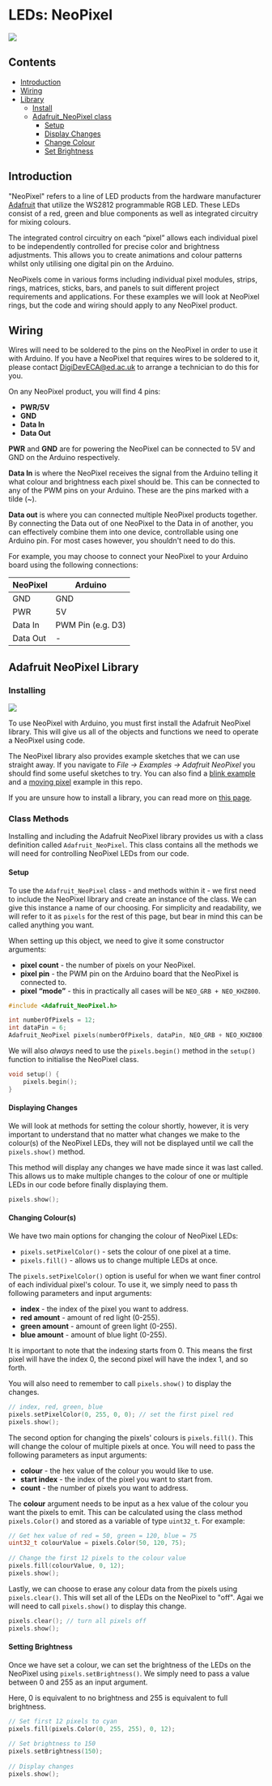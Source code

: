 # LEDs: NeoPixel

![](images/Thumbnail_Arduino_NeoPixel.png)

## Contents
- [Introduction](#introduction)
- [Wiring](#wiring)
- [Library](#adafruit-neopixel-library)
    - [Install](#installing)
    - [Adafruit_NeoPixel class](#class-methods)
        - [Setup](#setup)
        - [Display Changes](#displaying-changes)
        - [Change Colour](#changing-colours)
        - [Set Brightness](#setting-brightness)

## Introduction
"NeoPixel" refers to a line of LED products from the hardware manufacturer [Adafruit](https://www.adafruit.com/) that utilize the WS2812 programmable RGB LED. These LEDs consist of a red, green and blue components as well as integrated circuitry for mixing colours.

The integrated control circuitry on each “pixel” allows each individual pixel to be independently controlled for precise color and brightness adjustments. This allows you to create animations and colour patterns whilst only utilising one digital pin on the Arduino.

NeoPixels come in various forms including individual pixel modules, strips, rings, matrices, sticks, bars, and panels to suit different project requirements and applications. For these examples we will look at NeoPixel rings, but the code and wiring should apply to any NeoPixel product.

## Wiring
Wires will need to be soldered to the pins on the NeoPixel in order to use it with Arduino. If you have a NeoPixel that requires wires to be soldered to it, please contact DigiDevECA@ed.ac.uk to arrange a technician to do this for you.

On any NeoPixel product, you will find 4 pins: 

- **PWR/5V**
- **GND**
- **Data In**
- **Data Out**
 
**PWR** and **GND** are for powering the NeoPixel can be connected to 5V and GND on the Arduino respectively. 

**Data In** is where the NeoPixel receives the signal from the Arduino telling it what colour and brightness each pixel should be. This can be connected to any of the PWM pins on your Arduino. These are the pins marked with a tilde (~).

**Data out** is where you can connected multiple NeoPixel products together. By connecting the Data out of one NeoPixel to the Data in of another, you can effectively combine them into one device, controllable using one Arduino pin. For most cases however, you shouldn't need to do this.

For example, you may choose to connect your NeoPixel to your Arduino board using the following connections:

| NeoPixel | Arduino           |
| -------- | ----------------- |
| GND      | GND               |
| PWR      | 5V                |
| Data In  | PWM Pin (e.g. D3) |
| Data Out | -                 |

## Adafruit NeoPixel Library
### Installing
![](images/NeoPix_Library.png)

To use NeoPixel with Arduino, you must first install the Adafruit NeoPixel library. This will give us all of the objects and functions we need to operate a NeoPixel using code.

The NeoPixel library also provides example sketches that we can use straight away. If you navigate to *File → Examples → Adafruit NeoPixel* you should find some useful sketches to try. You can also find a [blink example](NeoPixel_Blink/NeoPixel_Blink.ino) and a [moving pixel](NeoPixel_Moving/NeoPixel_Moving.ino) example in this repo.

If you are unsure how to install a library, you can read more on [this page](/examples/Code/7-Libraries/README.md).

### Class Methods
Installing and including the Adafruit NeoPixel library provides us with a class definition called <code>Adafruit_NeoPixel</code>. This class contains all the methods we will need for controlling NeoPixel LEDs from our code.

#### Setup
To use the <code>Adafruit_NeoPixel</code> class - and methods within it - we first need to include the NeoPixel library and create an instance of the class. We can give this instance a name of our choosing. For simplicity and readability, we will refer to it as <code>pixels</code> for the rest of this page, but bear in mind this can be called anything you want.

When setting up this object, we need to give it some constructor arguments:

- **pixel count** - the number of pixels on your NeoPixel.
- **pixel pin** - the PWM pin on the Arduino board that the NeoPixel is connected to.
- **pixel “mode”** - this in practically all cases will be  <code>NEO_GRB + NEO_KHZ800</code>.

``` cpp
#include <Adafruit_NeoPixel.h>

int numberOfPixels = 12;
int dataPin = 6;
Adafruit_NeoPixel pixels(numberOfPixels, dataPin, NEO_GRB + NEO_KHZ800);
```

We will also *always* need to use the <code>pixels.begin()</code> method in the <code>setup()</code> function to initialise the NeoPixel class.

``` cpp
void setup() {
    pixels.begin();
}
```

#### Displaying Changes
We will look at methods for setting the colour shortly, however, it is very important to understand that no matter what changes we make to the colour(s) of the NeoPixel LEDs, they will not be displayed until we call the <code>pixels.show()</code> method.

This method will display any changes we have made since it was last called. This allows us to make multiple changes to the colour of one or multiple LEDs in our code before finally displaying them.

``` cpp
pixels.show();
```

#### Changing Colour(s)
We have two main options for changing the colour of NeoPixel LEDs:

- <code>pixels.setPixelColor()</code> - sets the colour of one pixel at a time.
- <code>pixels.fill()</code> - allows us to change multiple LEDs at once.

The <code>pixels.setPixelColor()</code> option is useful for when we want finer control of each individual pixel's colour. To use it, we simply need to pass th following parameters and input arguments:

- **index** - the index of the pixel you want to address.
- **red amount** - amount of red light (0-255).
- **green amount** - amount of green light (0-255).
- **blue amount** - amount of blue light (0-255).

It is important to note that the indexing starts from 0. This means the first pixel will have the index 0, the second pixel will have the index 1, and so forth.

You will also need to remember to call <code>pixels.show()</code> to display the changes.

``` cpp
// index, red, green, blue
pixels.setPixelColor(0, 255, 0, 0); // set the first pixel red
pixels.show();
```

The second option for changing the pixels' colours is <code>pixels.fill()</code>. This will change the colour of multiple pixels at once. You will need to pass the following parameters as input arguments:

- **colour** - the hex value of the colour you would like to use. 
- **start index** - the index of the pixel you want to start from. 
- **count** - the number of pixels you want to address. 

The **colour** argument needs to be input as a hex value of the colour you want the pixels to emit. This can be calculated using the class method <code>pixels.Color()</code> and stored as a variable of type <code>uint32_t</code>. For example:

``` cpp
// Get hex value of red = 50, green = 120, blue = 75
uint32_t colourValue = pixels.Color(50, 120, 75);
​
// Change the first 12 pixels to the colour value
pixels.fill(colourValue, 0, 12);
pixels.show();
```

Lastly, we can choose to erase any colour data from the pixels using <code>pixels.clear()</code>. This will set all of the LEDs on the NeoPixel to "off". Agai we will need to call <code>pixels.show()</code> to display this change.

``` cpp
pixels.clear(); // turn all pixels off
pixels.show();
```

#### Setting Brightness
Once we have set a colour, we can set the brightness of the LEDs on the NeoPixel using <code>pixels.setBrightness()</code>. We simply need to pass a value between 0 and 255 as an input argument. 

Here, 0 is equivalent to no brightness and 255 is equivalent to full brightness.

``` cpp
// Set first 12 pixels to cyan
pixels.fill(pixels.Color(0, 255, 255), 0, 12);
​
// Set brightness to 150
pixels.setBrightness(150);
​
// Display changes
pixels.show();
```